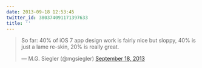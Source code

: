 ```yaml
---
date: 2013-09-18 12:53:45
twitter_id: 380374091171397633
title: ''
---
```


<blockquote class="twitter-tweet"><p lang="en" dir="ltr">So far: 40% of iOS 7 app design work is fairly nice but sloppy, 40% is just a lame re-skin, 20% is really great.</p>&mdash; M.G. Siegler (@mgsiegler) <a href="https://twitter.com/mgsiegler/status/380372593993191425?ref_src=twsrc%5Etfw">September 18, 2013</a></blockquote>
<script async src="https://platform.twitter.com/widgets.js" charset="utf-8"></script>
